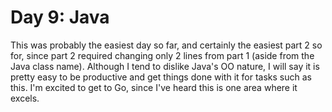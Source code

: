 # Day 9: Java

This was probably the easiest day so far, and certainly the easiest part 2 so for, since part 2 required changing only 2 lines from part 1 (aside from the Java class name). Although I tend to dislike Java's OO nature, I will say it is pretty easy to be productive and get things done with it for tasks such as this. I'm excited to get to Go, since I've heard this is one area where it excels.

